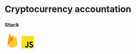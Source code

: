 # Cryptocurrency accountation
### Stack
![firebase](https://github.com/jumpleGo/CA/blob/master/app/images/firebase.png) ![js](https://github.com/jumpleGo/CA/blob/master/app/images/js.png) 

